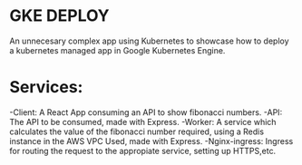 # GKE DEPLOY
An unnecesary complex app using Kubernetes to showcase how to deploy a kubernetes managed app in Google Kubernetes Engine.
# Services:
-Client: A React App consuming an API to show fibonacci numbers.
-API: The API to be consumed, made with Express.
-Worker: A service which calculates the value of the fibonacci number required, using a Redis instance in the AWS VPC Used, made with Express.
-Nginx-ingress: Ingress for routing the request to the appropiate service, setting up HTTPS,etc.
